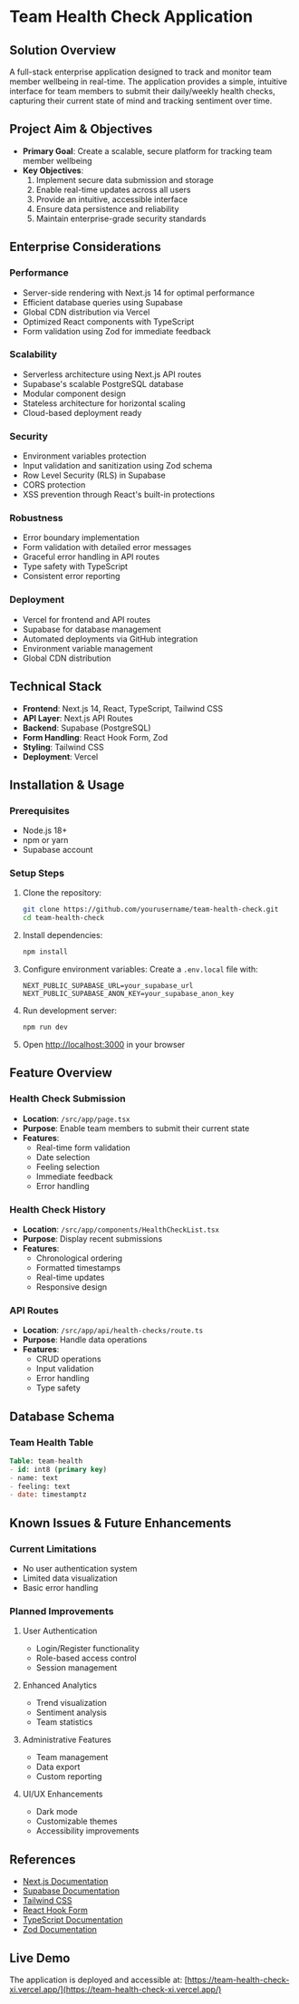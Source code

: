 # Team Health Check Application

## Solution Overview
A full-stack enterprise application designed to track and monitor team member wellbeing in real-time. The application provides a simple, intuitive interface for team members to submit their daily/weekly health checks, capturing their current state of mind and tracking sentiment over time.

## Project Aim & Objectives
- **Primary Goal**: Create a scalable, secure platform for tracking team member wellbeing
- **Key Objectives**:
  1. Implement secure data submission and storage
  2. Enable real-time updates across all users
  3. Provide an intuitive, accessible interface
  4. Ensure data persistence and reliability
  5. Maintain enterprise-grade security standards

## Enterprise Considerations

### Performance
- Server-side rendering with Next.js 14 for optimal performance
- Efficient database queries using Supabase
- Global CDN distribution via Vercel
- Optimized React components with TypeScript
- Form validation using Zod for immediate feedback

### Scalability
- Serverless architecture using Next.js API routes
- Supabase's scalable PostgreSQL database
- Modular component design
- Stateless architecture for horizontal scaling
- Cloud-based deployment ready

### Security
- Environment variables protection
- Input validation and sanitization using Zod schema
- Row Level Security (RLS) in Supabase
- CORS protection
- XSS prevention through React's built-in protections

### Robustness
- Error boundary implementation
- Form validation with detailed error messages
- Graceful error handling in API routes
- Type safety with TypeScript
- Consistent error reporting

### Deployment
- Vercel for frontend and API routes
- Supabase for database management
- Automated deployments via GitHub integration
- Environment variable management
- Global CDN distribution

## Technical Stack
- **Frontend**: Next.js 14, React, TypeScript, Tailwind CSS
- **API Layer**: Next.js API Routes
- **Backend**: Supabase (PostgreSQL)
- **Form Handling**: React Hook Form, Zod
- **Styling**: Tailwind CSS
- **Deployment**: Vercel

## Installation & Usage

### Prerequisites
- Node.js 18+
- npm or yarn
- Supabase account

### Setup Steps
1. Clone the repository:
   ```bash
   git clone https://github.com/yourusername/team-health-check.git
   cd team-health-check
   ```

2. Install dependencies:
   ```bash
   npm install
   ```

3. Configure environment variables:
   Create a `.env.local` file with:
   ```env
   NEXT_PUBLIC_SUPABASE_URL=your_supabase_url
   NEXT_PUBLIC_SUPABASE_ANON_KEY=your_supabase_anon_key
   ```

4. Run development server:
   ```bash
   npm run dev
   ```

5. Open [http://localhost:3000](http://localhost:3000) in your browser

## Feature Overview

### Health Check Submission
- **Location**: `/src/app/page.tsx`
- **Purpose**: Enable team members to submit their current state
- **Features**:
  - Real-time form validation
  - Date selection
  - Feeling selection
  - Immediate feedback
  - Error handling

### Health Check History
- **Location**: `/src/app/components/HealthCheckList.tsx`
- **Purpose**: Display recent submissions
- **Features**:
  - Chronological ordering
  - Formatted timestamps
  - Real-time updates
  - Responsive design

### API Routes
- **Location**: `/src/app/api/health-checks/route.ts`
- **Purpose**: Handle data operations
- **Features**:
  - CRUD operations
  - Input validation
  - Error handling
  - Type safety

## Database Schema

### Team Health Table
```sql
Table: team-health
- id: int8 (primary key)
- name: text
- feeling: text
- date: timestamptz
```

## Known Issues & Future Enhancements

### Current Limitations
- No user authentication system
- Limited data visualization
- Basic error handling

### Planned Improvements
1. User Authentication
   - Login/Register functionality
   - Role-based access control
   - Session management

2. Enhanced Analytics
   - Trend visualization
   - Sentiment analysis
   - Team statistics

3. Administrative Features
   - Team management
   - Data export
   - Custom reporting

4. UI/UX Enhancements
   - Dark mode
   - Customizable themes
   - Accessibility improvements

## References
- [Next.js Documentation](https://nextjs.org/docs)
- [Supabase Documentation](https://supabase.io/docs)
- [Tailwind CSS](https://tailwindcss.com/docs)
- [React Hook Form](https://react-hook-form.com/)
- [TypeScript Documentation](https://www.typescriptlang.org/docs/)
- [Zod Documentation](https://zod.dev/)

## Live Demo
The application is deployed and accessible at: [https://team-health-check-xi.vercel.app/](https://team-health-check-xi.vercel.app/) 